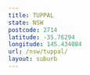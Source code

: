 ```yaml
---
title: TUPPAL
state: NSW
postcode: 2714
latitude: -35.76294
longitude: 145.434084
url: /nsw/tuppal/
layout: suburb
---
```

